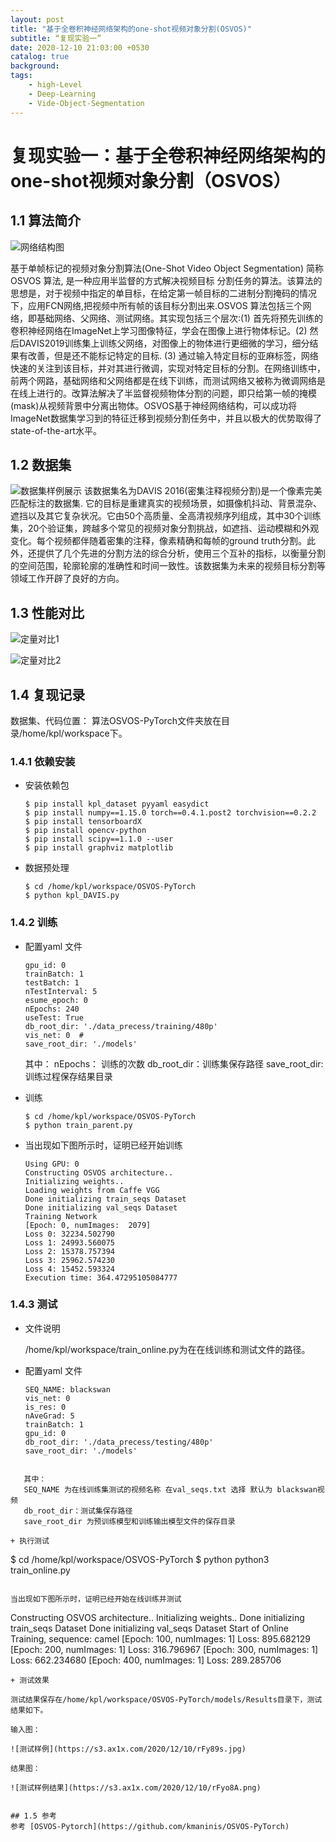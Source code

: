 ```yaml
---
layout: post
title: "基于全卷积神经网络架构的one-shot视频对象分割(OSVOS)"
subtitle: “复现实验一”
date: 2020-12-10 21:03:00 +0530
catalog: true
background:
tags:
    - high-Level
    - Deep-Learning
    - Vide-Object-Segmentation
---
```


# 复现实验一：基于全卷积神经网络架构的one-shot视频对象分割（OSVOS）

## 1.1 算法简介
![网络结构图](https://s3.ax1x.com/2020/12/10/rF6mG9.png)

基于单帧标记的视频对象分割算法(One-Shot Video Object Segmentation) 简称 OSVOS 算法, 是一种应用半监督的方式解决视频目标
分割任务的算法。该算法的思想是，对于视频中指定的单目标，在给定第一帧目标的二进制分割掩码的情况下，应用FCN网络,把视频中所有帧的该目标分割出来.OSVOS 算法包括三个网络，即基础网络、父网络、测试网络。其实现包括三个层次:(1) 首先将预先训练的卷积神经网络在ImageNet上学习图像特征，学会在图像上进行物体标记。(2) 然后DAVIS2019训练集上训练父网络，对图像上的物体进行更细微的学习，细分结果有改善，但是还不能标记特定的目标. (3) 通过输入特定目标的亚麻标签，网络快速的关注到该目标，并对其进行微调，实现对特定目标的分割。在网络训练中，前两个网路，基础网络和父网络都是在线下训练，而测试网络又被称为微调网络是在线上进行的。改算法解决了半监督视频物体分割的问题，即只给第一帧的掩模(mask)从视频背景中分离出物体。OSVOS基于神经网络结构，可以成功将ImageNet数据集学习到的特征迁移到视频分割任务中，并且以极大的优势取得了state-of-the-art水平。

## 1.2 数据集
![数据集样例展示](https://s3.ax1x.com/2020/12/10/rFcjpj.jpg)
该数据集名为DAVIS 2016(密集注释视频分割)是一个像素完美匹配标注的数据集. 它的目标是重建真实的视频场景，如摄像机抖动、背景混杂、遮挡以及其它复杂状况。它由50个高质量、全高清视频序列组成，其中30个训练集，20个验证集，跨越多个常见的视频对象分割挑战，如遮挡、运动模糊和外观变化。每个视频都伴随着密集的注释，像素精确和每帧的ground truth分割。此外，还提供了几个先进的分割方法的综合分析，使用三个互补的指标，以衡量分割的空间范围，轮廓轮廓的准确性和时间一致性。该数据集为未来的视频目标分割等领域工作开辟了良好的方向。


## 1.3 性能对比

![定量对比1](https://s3.ax1x.com/2020/12/10/rFcPWd.png)

![定量对比2](https://s3.ax1x.com/2020/12/10/rFcdfJ.png)


## 1.4 复现记录
数据集、代码位置： 算法OSVOS-PyTorch文件夹放在目录/home/kpl/workspace下。

### 1.4.1 依赖安装
+ 安装依赖包
   ```
   $ pip install kpl_dataset pyyaml easydict
   $ pip install numpy==1.15.0 torch==0.4.1.post2 torchvision==0.2.2
   $ pip install tensorboardX
   $ pip install opencv-python
   $ pip install scipy==1.1.0 --user
   $ pip install graphviz matplotlib

   ```

+ 数据预处理
   ```
   $ cd /home/kpl/workspace/OSVOS-PyTorch
   $ python kpl_DAVIS.py
   ```

### 1.4.2  训练
+ 配置yaml 文件

   ```
   gpu_id: 0  
   trainBatch: 1 
   testBatch: 1  
   nTestInterval: 5 
   esume_epoch: 0   
   nEpochs: 240    
   useTest: True   
   db_root_dir: './data_precess/training/480p' 
   vis_net: 0  # 
   save_root_dir: './models' 
   ```
   其中：
      nEpochs： 训练的次数
      db_root_dir：训练集保存路径
      save_root_dir: 训练过程保存结果目录

+ 训练
   ```
   $ cd /home/kpl/workspace/OSVOS-PyTorch
   $ python train_parent.py
   ```

+ 当出现如下图所示时，证明已经开始训练

   ```
   Using GPU: 0 
   Constructing OSVOS architecture..
   Initializing weights..
   Loading weights from Caffe VGG
   Done initializing train_seqs Dataset
   Done initializing val_seqs Dataset
   Training Network
   [Epoch: 0, numImages:  2079]
   Loss 0: 32234.502790
   Loss 1: 24993.560075
   Loss 2: 15378.757394
   Loss 3: 25962.574230
   Loss 4: 15452.593324
   Execution time: 364.47295105084777
   ```

###  1.4.3 测试

+ 文件说明
  
  /home/kpl/workspace/train_online.py为在在线训练和测试文件的路径。


+ 配置yaml 文件

   ```
   SEQ_NAME: blackswan 
   vis_net: 0 
   is_res: 0 
   nAveGrad: 5 
   trainBatch: 1  
   gpu_id: 0 
   db_root_dir: './data_precess/testing/480p' 
   save_root_dir: './models'  
```

   其中：
   SEQ_NAME 为在线训练集测试的视频名称 在val_seqs.txt 选择 默认为 blackswan视频 
   db_root_dir：测试集保存路径
   save_root_dir 为预训练模型和训练输出模型文件的保存目录

+ 执行测试

   ```
   $ cd /home/kpl/workspace/OSVOS-PyTorch
   $ python python3 train_online.py 
   ```

   当出现如下图所示时，证明已经开始在线训练并测试

   ```
   Constructing OSVOS architecture..
   Initializing weights..
   Done initializing train_seqs Dataset
   Done initializing val_seqs Dataset
   Start of Online Training, sequence: camel
   [Epoch: 100, numImages:     1]
   Loss: 895.682129
   [Epoch: 200, numImages:     1]
   Loss: 316.796967
   [Epoch: 300, numImages:     1]
   Loss: 662.234680
   [Epoch: 400, numImages:     1]
   Loss: 289.285706
   ```
+ 测试效果

   测试结果保存在/home/kpl/workspace/OSVOS-PyTorch/models/Results目录下，测试结果如下。

   输入图：

![测试样例](https://s3.ax1x.com/2020/12/10/rFy89s.jpg)

   结果图：

![测试样例结果](https://s3.ax1x.com/2020/12/10/rFyo8A.png)


## 1.5 参考
   参考 [OSVOS-Pytorch](https://github.com/kmaninis/OSVOS-PyTorch)



